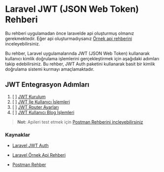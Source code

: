 # Laravel JWT (JSON Web Token) Rehberi

Bu rehberi uygulamadan önce laravelde api oluşturmuş olmanız gerekmektedir. Eğer api oluşturmadıysanız [Örnek api rehberini](https://github.com/kaankaltakkiran/Linux_notlarim/blob/main/php_notlarim/notlarim/laravel_api_notlarim/notlarim/blog_api_ornegi/blog_api_rehberi.md) inceleyebilirsiniz.

Bu rehber, Laravel uygulamalarında JWT (JSON Web Token) kullanarak kullanıcı kimlik doğrulama işlemlerini gerçekleştirmek için aşağıdaki adımları takip edebilirsiniz. Bu rehber, JWT Auth paketini kullanarak basit bir kimlik doğrulama sistemi kurmayı amaçlamaktadır.

## JWT Entegrasyon Adımları

1. [ ] [JWT Kurulum](https://github.com/kaankaltakkiran/Linux_notlarim/blob/main/php_notlarim/notlarim/laravel_api_notlarim/notlarim/blog_api_ornegi/jwt_kurulum.md)
2. [ ] [JWT İle Kullanıcı İşlemleri](https://github.com/kaankaltakkiran/Linux_notlarim/blob/main/php_notlarim/notlarim/laravel_api_notlarim/notlarim/blog_api_ornegi/jwt_kullanici.md)
3. [ ] [JWT Router Ayarları](https://github.com/kaankaltakkiran/Linux_notlarim/blob/main/php_notlarim/notlarim/laravel_api_notlarim/notlarim/blog_api_ornegi/jwt_router.md)
4. [ ] [JWT Kullanıcı Blog İşlemleri](https://github.com/kaankaltakkiran/Linux_notlarim/blob/main/php_notlarim/notlarim/laravel_api_notlarim/notlarim/blog_api_ornegi/jwt_kullanici_blog_.md)

> **Not:** Apileri test etmek için [Postman Rehberini incleyebilirsiniz](https://github.com/kaankaltakkiran/Linux_notlarim/blob/main/php_notlarim/notlarim/laravel_api_notlarim/notlarim/postman_rehberi.md)

### Kaynaklar

- [Laravel JWT Auth](https://laravel-jwt-auth.readthedocs.io/en/latest/laravel-installation/)

- [Laravel Örnek Api Rehberi](https://github.com/kaankaltakkiran/Linux_notlarim/blob/main/php_notlarim/notlarim/laravel_api_notlarim/notlarim/blog_api_rehberi.md)

- [Postman Rehber](https://github.com/kaankaltakkiran/Linux_notlarim/blob/main/php_notlarim/notlarim/laravel_api_notlarim/notlarim/postman_rehberi.md)
